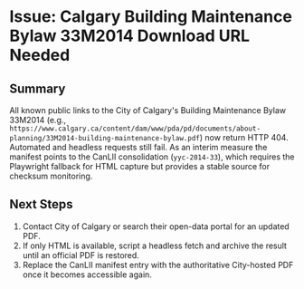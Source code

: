 # Issue: Calgary Building Maintenance Bylaw 33M2014 Download URL Needed

## Summary
All known public links to the City of Calgary's Building Maintenance Bylaw 33M2014
(e.g., `https://www.calgary.ca/content/dam/www/pda/pd/documents/about-planning/33M2014-building-maintenance-bylaw.pdf`) now return HTTP 404. Automated and
headless requests still fail. As an interim measure the manifest points to the
CanLII consolidation (`yyc-2014-33`), which requires the Playwright fallback for
HTML capture but provides a stable source for checksum monitoring.

## Next Steps
1. Contact City of Calgary or search their open-data portal for an updated PDF.
2. If only HTML is available, script a headless fetch and archive the result
   until an official PDF is restored.
3. Replace the CanLII manifest entry with the authoritative City-hosted PDF
   once it becomes accessible again.
